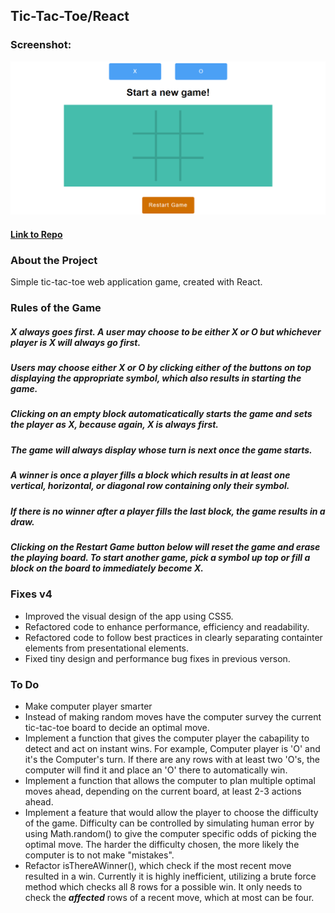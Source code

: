 ## Tic-Tac-Toe/React

### Screenshot:
  ![Screenshot](public/img/homepage.png)
  
#### [Link to Repo](https://github.com/Arathurs/Tic-Tac-Toe-V2.git/)  

### About the Project

Simple tic-tac-toe web application game, created with React.

### Rules of the Game

##### ***X*** always goes first. A user may choose to be either ***X*** or ***O*** but whichever player is ***X*** will always go first.
##### Users may choose either ***X*** or ***O*** by clicking either of the buttons on top displaying the appropriate symbol, which also results in starting the game.
##### Clicking on an empty block automaticatically starts the game and sets the player as ***X***, because again, ***X*** is always first.
##### The game will always display whose turn is next once the game starts.
##### A winner is once a player fills a block which results in at least one vertical, horizontal, or diagonal row containing only their symbol.
##### If there is no winner after a player fills the last block, the game results in a draw.
##### Clicking on the ***Restart Game*** button below will reset the game and erase the playing board. To start another game, pick a symbol up top or fill a block on the board to immediately become ***X***.

### Fixes v4

- Improved the visual design of the app using CSS5.
- Refactored code to enhance performance, efficiency and readability.
- Refactored code to follow best practices in clearly separating containter elements from presentational elements.
- Fixed tiny design and performance bug fixes in previous verson.


### To Do

- Make computer player smarter
- Instead of making random moves have the computer survey the current tic-tac-toe board to decide an optimal move.
- Implement a function that gives the computer player the cabapility to detect and act on instant wins. For example, Computer player is 'O' and it's the Computer's turn. If there are any rows with at least two 'O's, the computer will find it and place an 'O' there to automatically win.
- Implement a function that allows the computer to plan multiple optimal moves ahead, depending on the current board, at least 2-3 actions ahead.
- Implement a feature that would allow the player to choose the difficulty of the game. Difficulty can be controlled by simulating human error by using Math.random() to give the computer specific odds of picking the optimal move. The harder the difficulty chosen, the more likely the computer is to not make "mistakes".
- Refactor isThereAWinner(), which check if the most recent move resulted in a win. Currently it is highly inefficient, utilizing a brute force method which checks all 8 rows for a possible win. It only needs to check the ***affected*** rows of a recent move, which at most can be four.